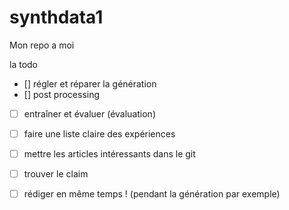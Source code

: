 # synthdata1
Mon repo a moi

la todo

- [] régler et réparer la génération    
- [] post processing    
- [ ] entraîner et évaluer (évaluation) 
- [ ] faire une liste claire des expériences    
- [ ] mettre les articles intéressants dans le git  
- [ ] trouver le claim  
- [ ] rédiger en même temps ! (pendant la génération par exemple)   

